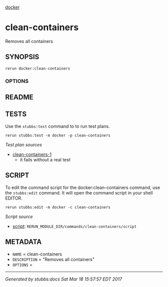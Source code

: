 [docker](../../index.html)
# clean-containers 

Removes all containers

## SYNOPSIS

    rerun docker:clean-containers 

### OPTIONS



## README



## TESTS

Use the `stubbs:test` command to to run test plans.

    rerun stubbs:test -m docker -p clean-containers

*Test plan sources*

* [clean-containers-1](../../tests/clean-containers-1.html)
  * it fails without a real test

## SCRIPT

To edit the command script for the docker:clean-containers command, 
use the `stubbs:edit`
command. It will open the command script in your shell EDITOR.

    rerun stubbs:edit -m docker -c clean-containers

*Script source*

* [script](script.html): `RERUN_MODULE_DIR/commands/clean-containers/script`

## METADATA

* `NAME` = clean-containers
* `DESCRIPTION` = "Removes all containers"
* `OPTIONS` = 

----

*Generated by stubbs:docs Sat Mar 18 15:57:57 EDT 2017*

